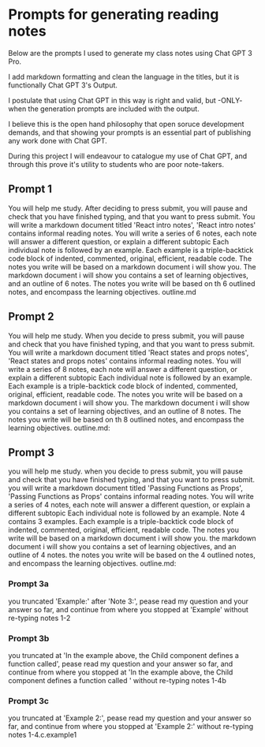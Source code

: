 # Prompts for generating reading notes

Below are the prompts I used to generate my class notes using Chat GPT 3 Pro.

I add markdown formatting and clean the language in the titles, but it is functionally Chat GPT 3's Output.

I postulate that using Chat GPT in this way is right and valid, but -ONLY- when the generation prompts are included with the output.

I believe this is the open hand philosophy that open soruce development demands, and that showing your prompts is an essential part of publishing any work done with Chat GPT.

During this project I will endeavour to catalogue my use of Chat GPT, and through this prove it's utility to students who are poor note-takers.

## Prompt 1

You will help me study.
After deciding to press submit, you will pause and check that you have finished typing, and that you want to press submit.
You will write a markdown document titled 'React intro notes',
'React intro notes' contains informal reading notes.
You will write a series of 6 notes, each note will answer a different question, or explain a different subtopic
Each individual note is followed by an example.
Each example is a triple-backtick code block of indented, commented, original, efficient, readable code.
The notes you write will be based on a markdown document i will show you.
The markdown document i will show you contains a set of learning objectives, and an outline of 6 notes.
The notes you write will be based on th 6 outlined notes, and encompass the learning objectives.
outline.md

## Prompt 2

You will help me study.
When you decide to press submit, you will pause and check that you have finished typing, and that you want to press submit.
You will write a markdown document titled 'React states and props notes', 'React states and props notes' contains informal reading notes.
You will write a series of 8 notes, each note will answer a different question, or explain a different subtopic Each individual note is followed by an example.
Each example is a triple-backtick code block of indented, commented, original, efficient, readable code.
The notes you write will be based on a markdown document i will show you.
The markdown document i will show you contains a set of learning objectives, and an outline of 8 notes.
The notes you write will be based on th 8 outlined notes, and encompass the learning objectives.
outline.md:

## Prompt 3

you will help me study.
when you decide to press submit, you will pause and check that you have finished typing, and that you want to press submit.
you will write a markdown document titled 'Passing Functions as Props', 'Passing Functions as Props' contains informal reading notes.
You will write a series of 4 notes, each note will answer a different question, or explain a different subtopic Each individual note is followed by an example.
Note 4 contains 3 examples.
Each example is a triple-backtick code block of indented, commented, original, efficient, readable code.
The notes you write will be based on a markdown document i will show you.
the markdown document i will show you contains a set of learning objectives, and an outline of 4 notes.
the notes you write will be based on the 4 outlined notes, and encompass the learning objectives.
outline.md:

### Prompt 3a

you truncated 'Example:' after 'Note 3:', pease read my question and your answer so far, and continue from where you stopped at 'Example' without re-typing notes 1-2

### Prompt 3b

you truncated at 'In the example above, the Child component defines a function called', pease read my question and your answer so far, and continue from where you stopped at 'In the example above, the Child component defines a function called ' without re-typing notes 1-4b

### Prompt 3c

you truncated at 'Example 2:', pease read my question and your answer so far, and continue from where you stopped at 'Example 2:' without re-typing notes 1-4.c.example1
